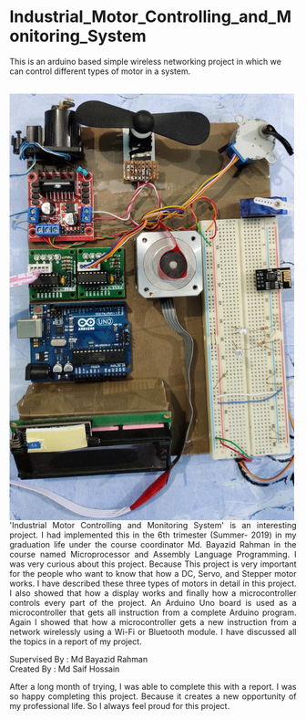 # Industrial_Motor_Controlling_and_Monitoring_System
This is an arduino based simple wireless networking project in which we can control different types of motor in a system.  
<br>

[<img src="0_Images/Full_Project.jpg" width="500" align="left">](0_Images/Full_Project.jpg)

<p align=justify>'Industrial Motor Controlling and Monitoring System' is an interesting project. I had implemented this in the 6th trimester (Summer- 2019) in my graduation life under the course coordinator Md. Bayazid Rahman in the course named Microprocessor and Assembly Language Programming. I was very curious about this project. Because This project is very important for the people who want to know that how a DC, Servo, and Stepper motor works. I have described these three types of motors in detail in this project. I also showed that how a display works and finally how a microcontroller controls every part of the project. An Arduino Uno board is used as a microcontroller that gets all instruction from a complete Arduino program. Again I showed that how a microcontroller gets a new instruction from a network wirelessly using a Wi-Fi or Bluetooth module. I have discussed all the topics in a report of my project.<p/>

Supervised By : Md Bayazid Rahman  
Created By : Md Saif Hossain

<p align=justify>After a long month of trying, I was able to complete this with a report. I was so happy completing this project. Because it creates a new opportunity of my professional life. So I always feel proud for this project.<p/>
